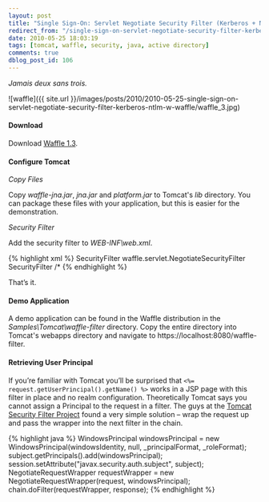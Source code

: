 ```yaml
---
layout: post
title: "Single Sign-On: Servlet Negotiate Security Filter (Kerberos + NTLM) w/ Waffle"
redirect_from: "/single-sign-on-servlet-negotiate-security-filter-kerberos-ntlm-w-waffle/"
date: 2010-05-25 18:03:19
tags: [tomcat, waffle, security, java, active directory]
comments: true
dblog_post_id: 106
---
```


_Jamais deux sans trois._

![waffle]({{ site.url }}/images/posts/2010/2010-05-25-single-sign-on-servlet-negotiate-security-filter-kerberos-ntlm-w-waffle/waffle_3.jpg)

#### Download

Download [Waffle 1.3](https://github.com/dblock/waffle).

#### Configure Tomcat

_Copy Files_

Copy _waffle-jna.jar_, _jna.jar_ and _platform.jar_ to Tomcat's _lib_ directory. You can package these files with your application, but this is easier for the demonstration.

_Security Filter_

Add the security filter to _WEB-INF\web.xml_.

{% highlight xml %}
<filter>
  <filter-name>SecurityFilter</filter-name>
  <filter-class>waffle.servlet.NegotiateSecurityFilter</filter-class>
</filter>
<filter-mapping>
  <filter-name>SecurityFilter</filter-name>
  <url-pattern>/*</url-pattern>
</filter-mapping>
{% endhighlight %}

That’s it.

#### Demo Application

A demo application can be found in the Waffle distribution in the _Samples\Tomcat\waffle-filter_ directory. Copy the entire directory into Tomcat's webapps directory and navigate to https://localhost:8080/waffle-filter.

#### Retrieving User Principal

If you’re familiar with Tomcat you’ll be surprised that `<%= request.getUserPrincipal().getName() %>` works in a JSP page with this filter in place and no realm configuration. Theoretically Tomcat says you cannot assign a Principal to the request in a filter. The guys at the [Tomcat Security Filter Project](https://securityfilter.sourceforge.net/) found a very simple solution – wrap the request up and pass the wrapper into the next filter in the chain.

{% highlight java %}
WindowsPrincipal windowsPrincipal = new WindowsPrincipal(windowsIdentity, null, _principalFormat, _roleFormat);
subject.getPrincipals().add(windowsPrincipal);
session.setAttribute("javax.security.auth.subject", subject);
NegotiateRequestWrapper requestWrapper = new NegotiateRequestWrapper(request, windowsPrincipal);
chain.doFilter(requestWrapper, response);
{% endhighlight %}
